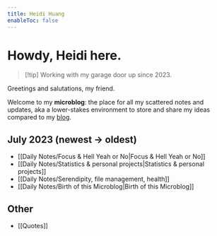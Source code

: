 ```yaml
---
title: Heidi Huang
enableToc: false
---
```

# Howdy, Heidi here.
> [!tip] Working with my garage door up since 2023.

Greetings and salutations, my friend.

Welcome to my **microblog**: the place for all my scattered notes and updates, aka a lower-stakes environment to store and share my ideas compared to my [blog](https://heidi-huang.ghost.io). 


## July 2023 (newest → oldest)
- [[Daily Notes/Focus & Hell Yeah or No|Focus & Hell Yeah or No]]
- [[Daily Notes/Statistics & personal projects|Statistics & personal projects]]
- [[Daily Notes/Serendipity, file management, health]]
- [[Daily Notes/Birth of this Microblog|Birth of this Microblog]]

## Other
- [[Quotes]]